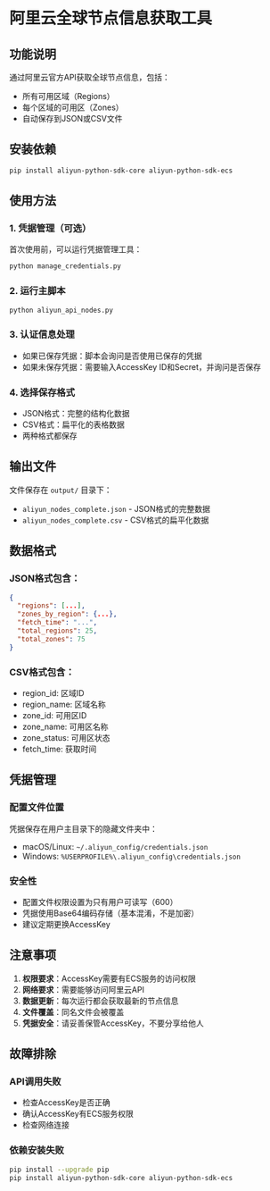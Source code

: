 # 阿里云全球节点信息获取工具

## 功能说明

通过阿里云官方API获取全球节点信息，包括：
- 所有可用区域（Regions）
- 每个区域的可用区（Zones）
- 自动保存到JSON或CSV文件

## 安装依赖

```bash
pip install aliyun-python-sdk-core aliyun-python-sdk-ecs
```

## 使用方法

### 1. 凭据管理（可选）
首次使用前，可以运行凭据管理工具：
```bash
python manage_credentials.py
```

### 2. 运行主脚本
```bash
python aliyun_api_nodes.py
```

### 3. 认证信息处理
- 如果已保存凭据：脚本会询问是否使用已保存的凭据
- 如果未保存凭据：需要输入AccessKey ID和Secret，并询问是否保存

### 4. 选择保存格式
- JSON格式：完整的结构化数据
- CSV格式：扁平化的表格数据
- 两种格式都保存

## 输出文件

文件保存在 `output/` 目录下：
- `aliyun_nodes_complete.json` - JSON格式的完整数据
- `aliyun_nodes_complete.csv` - CSV格式的扁平化数据

## 数据格式

### JSON格式包含：
```json
{
  "regions": [...],
  "zones_by_region": {...},
  "fetch_time": "...",
  "total_regions": 25,
  "total_zones": 75
}
```

### CSV格式包含：
- region_id: 区域ID
- region_name: 区域名称
- zone_id: 可用区ID
- zone_name: 可用区名称
- zone_status: 可用区状态
- fetch_time: 获取时间

## 凭据管理

### 配置文件位置
凭据保存在用户主目录下的隐藏文件夹中：
- macOS/Linux: `~/.aliyun_config/credentials.json`
- Windows: `%USERPROFILE%\.aliyun_config\credentials.json`

### 安全性
- 配置文件权限设置为只有用户可读写（600）
- 凭据使用Base64编码存储（基本混淆，不是加密）
- 建议定期更换AccessKey

## 注意事项

1. **权限要求**：AccessKey需要有ECS服务的访问权限
2. **网络要求**：需要能够访问阿里云API
3. **数据更新**：每次运行都会获取最新的节点信息
4. **文件覆盖**：同名文件会被覆盖
5. **凭据安全**：请妥善保管AccessKey，不要分享给他人

## 故障排除

### API调用失败
- 检查AccessKey是否正确
- 确认AccessKey有ECS服务权限
- 检查网络连接

### 依赖安装失败
```bash
pip install --upgrade pip
pip install aliyun-python-sdk-core aliyun-python-sdk-ecs
``` 